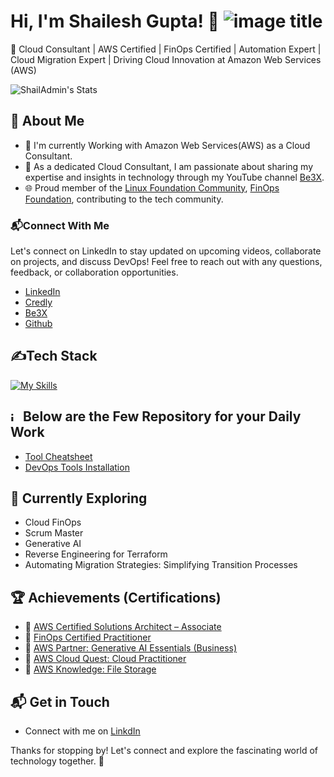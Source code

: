 # Hi, I'm Shailesh Gupta! 👋 ![image title](https://rushter.com/counter.svg)

🚀 Cloud Consultant | AWS Certified | FinOps Certified | Automation Expert | Cloud Migration Expert | Driving Cloud Innovation at Amazon Web Services (AWS)

![ShailAdmin's Stats](https://github-readme-stats.vercel.app/api?username=ShailAdmin&theme=vue-dark&show_icons=true&hide_border=true&count_private=true)

## 🚀 About Me

- 🔭 I'm currently Working with Amazon Web Services(AWS) as a Cloud Consultant.
- 📝 As a dedicated Cloud Consultant, I am passionate about sharing my expertise and insights in technology through my YouTube channel [Be3X](https://www.youtube.com/@Be3x74).
- 🌐 Proud member of the [Linux Foundation Community](https://community.linuxfoundation.org/), [FinOps Foundation](https://www.finops.org/join/), contributing to the tech community.

### 📬Connect With Me
  Let's connect on LinkedIn to stay updated on upcoming videos, collaborate on projects, and discuss DevOps! Feel free to reach out with any questions, feedback, or collaboration opportunities.
- [LinkedIn](www.linkedin.com/in/shailesh74)
- [Credly](https://www.credly.com/users/shailesh-gupta.9fd8745c/badges)
- [Be3X](https://www.youtube.com/@Be3x74)
- [Github](https://github.com/ShailAdmin)


## ✍️Tech Stack
[![My Skills](https://skillicons.dev/icons?i=aws,azure,docker,git,bitbucket,debian,elasticsearch,github,gitlab,grafana,ai,jenkins,kubernetes,linux,nginx,py,redhat,terraform,ubuntu,vscode,windows,wordpress)](https://skillicons.dev)

## <img width="15" alt="images" src="https://github.com/ShailAdmin/ShailAdmin/assets/73438626/31916ea7-80c5-4fd1-a4b1-8d0d4cae567b">    Below are the Few Repository for your Daily Work
- [Tool Cheatsheet](https://github.com/ShailAdmin/CheatSheet)
- [DevOps Tools Installation](https://github.com/ShailAdmin/DevOps-Installation)

## 🌱 Currently Exploring

  - Cloud FinOps
  - Scrum Master
  - Generative AI
  - Reverse Engineering for Terraform
  - Automating Migration Strategies: Simplifying Transition Processes


 ## 🏆 Achievements (Certifications) 

- 🌟 [AWS Certified Solutions Architect – Associate](https://www.credly.com/badges/ece99f42-f526-4763-b4d8-a38171c258d5/public_url)
- 🌟 [FinOps Certified Practitioner](https://www.credly.com/badges/f8265be0-cea1-4843-8e75-9d4503817c7d/public_url)
- 🌟 [AWS Partner: Generative AI Essentials (Business)](https://www.credly.com/badges/34f8657f-a29e-4e3a-a87b-6998c0a11ecb/public_url)
- 🌟 [AWS Cloud Quest: Cloud Practitioner](https://www.credly.com/badges/e14ea744-6673-4938-90c3-88b1c89f56c0/public_url)
- 🌟 [AWS Knowledge: File Storage](https://www.credly.com/badges/e3d60348-e004-4280-a3fa-d8642241c66b/public_url)


## 📬 Get in Touch

- Connect with me on [LinkdIn](https://www.linkedin.com/in/shailesh74)

Thanks for stopping by! Let's connect and explore the fascinating world of technology together. 🚀

